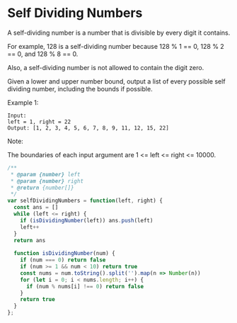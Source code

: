 # Self Dividing Numbers

A self-dividing number is a number that is divisible by every digit it contains.

For example, 128 is a self-dividing number because 128 % 1 == 0, 128 % 2 == 0, and 128 % 8 == 0.

Also, a self-dividing number is not allowed to contain the digit zero.

Given a lower and upper number bound, output a list of every possible self dividing number, including the bounds if possible.

Example 1:

    Input: 
    left = 1, right = 22
    Output: [1, 2, 3, 4, 5, 6, 7, 8, 9, 11, 12, 15, 22]

Note:

The boundaries of each input argument are 1 <= left <= right <= 10000.


```JavaScript
/**
 * @param {number} left
 * @param {number} right
 * @return {number[]}
 */
var selfDividingNumbers = function(left, right) {
  const ans = []
  while (left <= right) {
    if (isDividingNumber(left)) ans.push(left)
    left++
  }
  return ans
  
  function isDividingNumber(num) {
    if (num === 0) return false
    if (num >= 1 && num < 10) return true
    const nums = num.toString().split('').map(n => Number(n))
    for (let i = 0; i < nums.length; i++) {
      if (num % nums[i] !== 0) return false
    }
    return true
  }
};
```